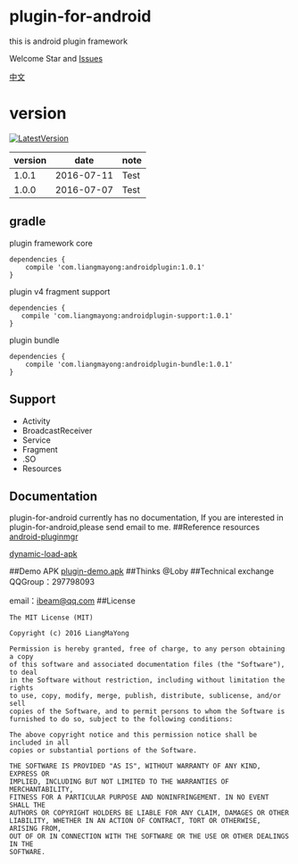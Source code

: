 # plugin-for-android
this is android plugin framework 

Welcome Star and [Issues](https://github.com/LiangMaYong/plugin-for-android/issues)

[中文](https://github.com/LiangMaYong/plugin-for-android/blob/master/zh.md)

# version
[![LatestVersion](https://img.shields.io/badge/LatestVersion-1.0.1-brightgreen.svg?style=plastic) ](https://github.com/LiangMaYong/plugin-for-android/)

| version |date| note |
|---|---|---|
| 1.0.1|2016-07-11| Test |
| 1.0.0|2016-07-07| Test |

## gradle
plugin framework core
```
dependencies {
    compile 'com.liangmayong:androidplugin:1.0.1'
}
```
plugin v4 fragment support
```
dependencies {
   compile 'com.liangmayong:androidplugin-support:1.0.1'
}
```
plugin bundle
```
dependencies {
    compile 'com.liangmayong:androidplugin-bundle:1.0.1'
}
```
## Support
- Activity
- BroadcastReceiver
- Service
- Fragment
- .SO
- Resources

## Documentation
plugin-for-android currently has no documentation, If you are interested in plugin-for-android,please send email to me.
##Reference resources
[android-pluginmgr](https://github.com/houkx/android-pluginmgr)

[dynamic-load-apk](https://github.com/singwhatiwanna/dynamic-load-apk)

##Demo APK
[plugin-demo.apk](https://raw.githubusercontent.com/LiangMaYong/plugin-for-android/master/plugin-demo.apk)
##Thinks
@Loby
##Technical exchange
QQGroup：297798093

email：ibeam@qq.com
##License
```
The MIT License (MIT)

Copyright (c) 2016 LiangMaYong

Permission is hereby granted, free of charge, to any person obtaining a copy
of this software and associated documentation files (the "Software"), to deal
in the Software without restriction, including without limitation the rights
to use, copy, modify, merge, publish, distribute, sublicense, and/or sell
copies of the Software, and to permit persons to whom the Software is
furnished to do so, subject to the following conditions:

The above copyright notice and this permission notice shall be included in all
copies or substantial portions of the Software.

THE SOFTWARE IS PROVIDED "AS IS", WITHOUT WARRANTY OF ANY KIND, EXPRESS OR
IMPLIED, INCLUDING BUT NOT LIMITED TO THE WARRANTIES OF MERCHANTABILITY,
FITNESS FOR A PARTICULAR PURPOSE AND NONINFRINGEMENT. IN NO EVENT SHALL THE
AUTHORS OR COPYRIGHT HOLDERS BE LIABLE FOR ANY CLAIM, DAMAGES OR OTHER
LIABILITY, WHETHER IN AN ACTION OF CONTRACT, TORT OR OTHERWISE, ARISING FROM,
OUT OF OR IN CONNECTION WITH THE SOFTWARE OR THE USE OR OTHER DEALINGS IN THE
SOFTWARE.
```
